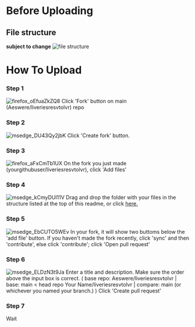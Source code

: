 # Before Uploading

## File structure
<b>subject to change</b>
![file structure](https://user-images.githubusercontent.com/20750227/229126635-27c3d44f-43a0-494e-baf4-71cff622aebf.png)



# How To Upload

### Step 1
![firefox_oEfuaZkZQ8](https://user-images.githubusercontent.com/20750227/229386616-e0c8e8f0-c906-473e-a36a-08fc9d94130c.png)
Click 'Fork' button on main (Aeswere/liveriesresvtolvr) repo

### Step 2
![msedge_DU43Qy2jbK](https://user-images.githubusercontent.com/20750227/229386620-ae907d7b-baf8-4f45-9aab-8504e01ff444.png)
Click 'Create fork' button.

### Step 3
![firefox_aFxCmTb1UX](https://user-images.githubusercontent.com/20750227/229386760-d8664237-371c-4c50-bd10-009422eac1c5.png)
On the fork you just made (yourgithubuser/liveriesresvtolvr), click 'Add files'

### Step 4
![msedge_kCmyDUl11V](https://user-images.githubusercontent.com/20750227/229386626-60fc1a3e-557f-4c56-9c04-d0b38041fd72.png)
Drag and drop the folder with your files in the structure listed at the top of this readme, or click [here.](#file-structure)

### Step 5
![msedge_EbCUTO5WEv](https://user-images.githubusercontent.com/20750227/229386636-05eec0f6-cf57-45ef-95ad-90d0a5c46b5c.png)
In your fork, it will show two buttoms below the 'add file' button. If you haven't made the fork recently, click 'sync' and then 'contribute', else click 'contribute'; click 'Open pull request'

### Step 6
![msedge_ELDzN3t9Ja](https://user-images.githubusercontent.com/20750227/229386641-dc7dc329-73f4-4066-9958-93e0e0af580c.png)
Enter a title and description. Make sure the order above the input box is correct. ( base repo: Aeswere/liveriesresvtolvr | base: main < head repo Your Name/liveriesresvtolvr | compare: main (or whichever you named your branch.) )
Click 'Create pull request'

### Step 7
Wait
